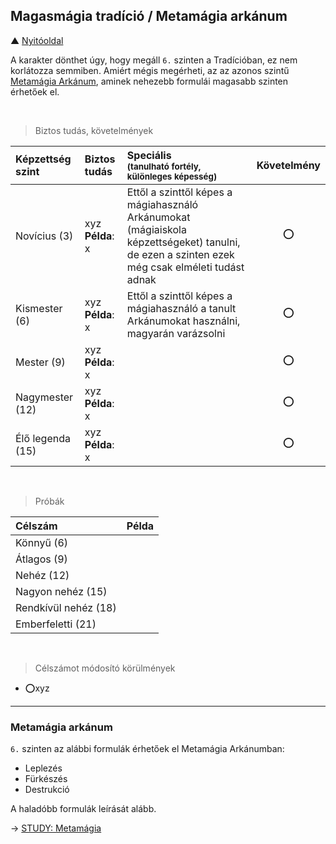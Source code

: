 ## Magasmágia tradíció / Metamágia arkánum

▲ [Nyitóoldal](start.md)

A karakter dönthet úgy, hogy megáll `6.` szinten a Tradícióban, ez nem korlátozza semmiben. Amiért mégis megérheti, az az azonos szintű [Metamágia Arkánum](#metam%C3%A1gia-ark%C3%A1num), aminek nehezebb formulái magasabb szinten érhetőek el.

<br />

> Biztos tudás, követelmények

| Képzettség szint | Biztos tudás  | Speciális <br /> <sub>(tanulható fortély, különleges  képesség)</sub> | Követelmény |
| :----- | :----- | :----- | :-----: |
| Novícius (3)     | xyz <br /> **Példa**: x | Ettől a szinttől képes a mágiahasználó Arkánumokat (mágiaiskola képzettségeket) tanulni, de ezen a szinten ezek még csak elméleti tudást adnak | ⭕ |
| Kismester (6)    | xyz <br /> **Példa**: x | Ettől a szinttől képes a mágiahasználó a tanult Arkánumokat használni, magyarán varázsolni | ⭕ |
| Mester (9)       | xyz <br /> **Példa**: x |  | ⭕ |
| Nagymester (12)  | xyz <br /> **Példa**: x |  | ⭕ |
| Élő legenda (15) | xyz <br /> **Példa**: x |  | ⭕ |

<br />

> Próbák

| Célszám | Példa  |
| :----------- | :----------- |
| Könnyű       (6)  | |
| Átlagos      (9)  | |
| Nehéz        (12) | |
| Nagyon nehéz (15) | |
| Rendkívül nehéz (18) | |
| Emberfeletti (21) | |

<br />

> Célszámot módosító körülmények

- ⭕xyz

---
### Metamágia arkánum

`6.` szinten az alábbi formulák érhetőek el Metamágia Arkánumban:
- Leplezés
- Fürkészés
- Destrukció

A haladóbb formulák leírását alább.

→ [STUDY: Metamágia](https://github.com/kaktusztea/km100/wiki/STUDY.magia.metamagia)
